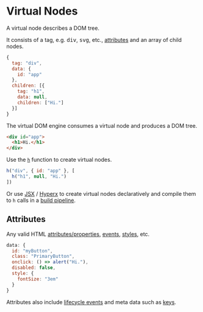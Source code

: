 # Virtual Nodes

A virtual node describes a DOM tree.

It consists of a tag, e.g. <samp>div</samp>, <samp>svg</samp>, etc., [attributes](#attributes) and an array of child nodes.

```js
{
  tag: "div",
  data: {
    id: "app"
  },
  children: [{
    tag: "h1",
    data: null,
    children: ["Hi."]
  }]
}
```

The virtual DOM engine consumes a virtual node and produces a DOM tree.

```html
<div id="app">
  <h1>Hi.</h1>
</div>
```

Use the [`h`](/docs/api.md#h) function to create virtual nodes.

```js
h("div", { id: "app" }, [
  h("h1", null, "Hi.")
])
```

Or use [JSX](https://facebook.github.io/react/docs/jsx-in-depth.html) / [Hyperx](https://github.com/substack/hyperx) to create virtual nodes declaratively and compile them to `h` calls in a [build pipeline](/docs/getting-started.md#build-pipeline).

## Attributes

Any valid HTML [attributes/properties](https://developer.mozilla.org/en-US/docs/Web/HTML/Attributes), [events](https://developer.mozilla.org/en-US/docs/Web/API/GlobalEventHandlers), [styles](https://developer.mozilla.org/en-US/docs/Web/CSS/Reference), etc.

```js
data: {
  id: "myButton",
  class: "PrimaryButton",
  onclick: () => alert("Hi."),
  disabled: false,
  style: {
    fontSize: "3em"
  }
}
```

Attributes also include [lifecycle events](/docs/lifecycle-events.md) and meta data such as [keys](/docs/keys.md).
